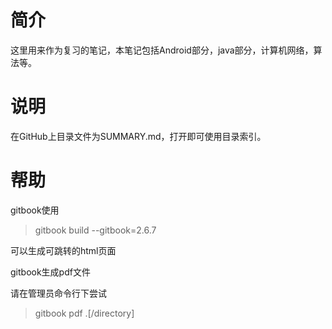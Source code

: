 # 简介

这里用来作为复习的笔记，本笔记包括Android部分，java部分，计算机网络，算法等。

# 说明

在GitHub上目录文件为SUMMARY.md，打开即可使用目录索引。

# 帮助

gitbook使用

> gitbook build --gitbook=2.6.7

可以生成可跳转的html页面

gitbook生成pdf文件

请在管理员命令行下尝试

> gitbook pdf .\[/directory\]



